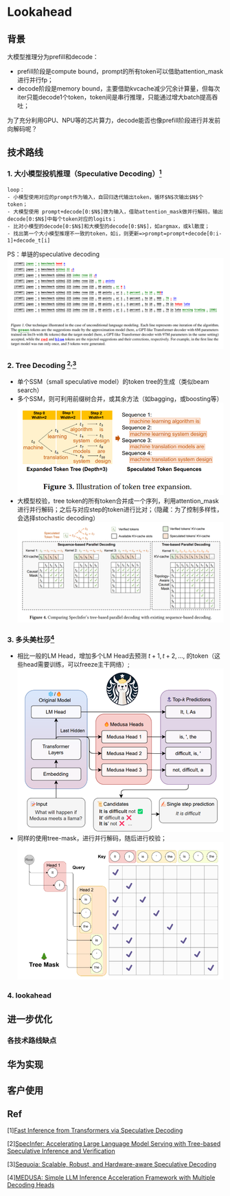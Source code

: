 # Lookahead

## 背景
大模型推理分为prefill和decode：
- prefill阶段是compute bound，prompt的所有token可以借助attention_mask进行并行fp；
- decode阶段是memory bound，主要借助kvcache减少冗余计算量，但每次iter只能decode1个token，token间是串行推理，只能通过增大batch提高吞吐；

为了充分利用GPU、NPU等的芯片算力，decode能否也像prefill阶段进行并发前向解码呢？

## 技术路线
### 1. 大小模型投机推理（Speculative Decoding）[<sup>1</sup>](#1)
```
loop：
- 小模型使用对应的prompt作为输入，自回归迭代输出token，循环$N$次输出$N$个token；
- 大模型使用 prompt+decode[0:$N$]做为输入，借助attention_mask做并行解码，输出decode[0:$N$]中每个token对应的logits；
- 比对小模型的decode[0:$N$]和大模型的decode[0:$N$]，如argmax，或kl散度；
- 找出第一个大小模型推理不一致的token，如i，则更新=>prompt=prompt+decode[0:i-1]+decode_t[i]
```
PS：单链的speculative decoding
![alt text](image.png)

### 2. Tree Decoding [<sup>2</sup>](#2)<sup>,</sup>[<sup>3</sup>](#3)
- 单个SSM（small speculative model）的token tree的生成（类似beam search）
- 多个SSM，则可利用前缀树合并，或其余方法（如bagging，或boosting等）
![alt text](image-1.png)
- 大模型校验，tree token的所有token合并成一个序列，利用attention_mask进行并行解码；之后与对应step的token进行比对；（隐藏：为了控制多样性，会选择stochastic decoding）
![alt text](image-2.png)

### 3. 多头美杜莎[<sup>4</sup>](#4)
- 相比一般的LM Head，增加多个LM Head去预测 $t+1, t+2, ...,$ 的token（这些head需要训练，可以freeze主干网络）;
![alt text](./image-4.png)
- 同样的使用tree-mask，进行并行解码，随后进行校验；
![alt text](image-3.png)

### 4. lookahead


## 进一步优化
### 各技术路线缺点

## 华为实现

## 客户使用


## Ref
<div id="1"></div>

[1][Fast Inference from Transformers via Speculative Decoding](https://arxiv.org/pdf/2211.17192)

<div id="2"></div>

[2][SpecInfer: Accelerating Large Language Model Serving with Tree-based Speculative Inference and Verification](https://arxiv.org/pdf/2305.09781)

<div id="3"></div>

[3][Sequoia: Scalable, Robust, and Hardware-aware Speculative Decoding](https://arxiv.org/pdf/2402.12374)

<div id="4"></div>

[4][MEDUSA: Simple LLM Inference Acceleration Framework with Multiple Decoding Heads](https://arxiv.org/pdf/2401.10774)